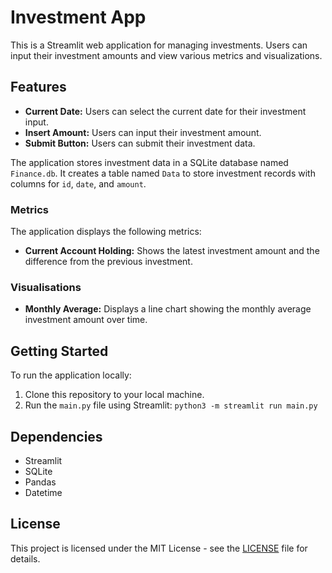 # Investment App

This is a Streamlit web application for managing investments. Users can input their investment amounts and view various metrics and visualizations.

## Features

- **Current Date:** Users can select the current date for their investment input.
- **Insert Amount:** Users can input their investment amount.
- **Submit Button:** Users can submit their investment data.

The application stores investment data in a SQLite database named `Finance.db`. It creates a table named `Data` to store investment records with columns for `id`, `date`, and `amount`.

### Metrics

The application displays the following metrics:

- **Current Account Holding:** Shows the latest investment amount and the difference from the previous investment.

### Visualisations

- **Monthly Average:** Displays a line chart showing the monthly average investment amount over time.

## Getting Started

To run the application locally:

1. Clone this repository to your local machine.
2. Run the `main.py` file using Streamlit: ``` python3 -m streamlit run main.py ```

## Dependencies

- Streamlit
- SQLite
- Pandas
- Datetime

## License

This project is licensed under the MIT License - see the [LICENSE](LICENSE) file for details.
